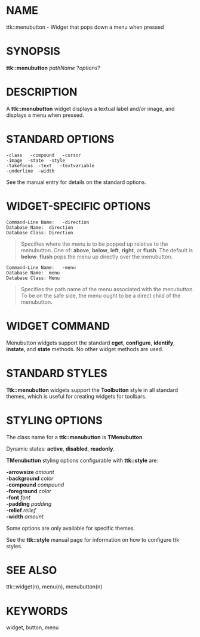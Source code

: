 # NAME

ttk::menubutton - Widget that pops down a menu when pressed

# SYNOPSIS

**ttk::menubutton** *pathName* ?*options*?

# DESCRIPTION

A **ttk::menubutton** widget displays a textual label and/or image, and
displays a menu when pressed.

# STANDARD OPTIONS

    -class   -compound   -cursor
    -image  -state  -style
    -takefocus  -text   -textvariable
    -underline  -width

See the manual entry for details on the standard options.

# WIDGET-SPECIFIC OPTIONS

    Command-Line Name:   -direction
    Database Name:  direction
    Database Class: Direction

> Specifies where the menu is to be popped up relative to the
> menubutton. One of: **above**, **below**, **left**, **right**, or
> **flush**. The default is **below**. **flush** pops the menu up
> directly over the menubutton.

    Command-Line Name:   -menu
    Database Name:  menu
    Database Class: Menu

> Specifies the path name of the menu associated with the menubutton. To
> be on the safe side, the menu ought to be a direct child of the
> menubutton.

# WIDGET COMMAND

Menubutton widgets support the standard **cget**, **configure**,
**identify**, **instate**, and **state** methods. No other widget
methods are used.

# STANDARD STYLES

**Ttk::menubutton** widgets support the **Toolbutton** style in all
standard themes, which is useful for creating widgets for toolbars.

# STYLING OPTIONS

The class name for a **ttk::menubutton** is **TMenubutton**.

Dynamic states: **active**, **disabled**, **readonly**.

**TMenubutton** styling options configurable with **ttk::style** are:

**-arrowsize** *amount*\
**-background** *color*\
**-compound** *compound*\
**-foreground** *color*\
**-font** *font*\
**-padding** *padding*\
**-relief** *relief*\
**-width** *amount*

Some options are only available for specific themes.

See the **ttk::style** manual page for information on how to configure
ttk styles.

# SEE ALSO

ttk::widget(n), menu(n), menubutton(n)

# KEYWORDS

widget, button, menu
